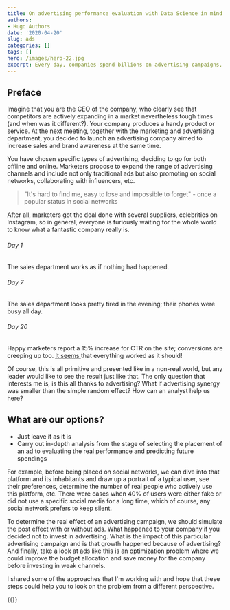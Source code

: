 ```yaml
---
title: On advertising performance evaluation with Data Science in mind
authors:
- Hugo Authors
date: '2020-04-20'
slug: ads
categories: []
tags: []
hero: /images/hero-22.jpg
excerpt: Every day, companies spend billions on advertising campaigns, while ordinary people trying to avoid this ads any possible way. We’ll reveal some ideas for evaluating effectiveness.
---
```



## Preface

Imagine that you are the CEO of the company, who clearly see that competitors are actively expanding in a market nevertheless tough times (and when was it different?). Your company produces a handy product or service. At the next meeting, together with the marketing and advertising department, you decided to launch an advertising company aimed to increase sales and brand awareness at the same time.

You have chosen specific types of advertising, deciding to go for both offline and online. Marketers propose to expand the range of advertising channels and include not only traditional ads but also promoting on social networks, collaborating with influencers, etc.

> "It's hard to find me, easy to lose and impossible to forget" - once a popular status in social networks

After all, marketers got the deal done with several suppliers, celebrities on Instagram, so in general, everyone is furiously waiting for the whole world to know what a fantastic company really is.

###### Day 1
The sales department works as if nothing had happened.

###### Day 7
The sales department looks pretty tired in the evening; their phones were busy all day.

###### Day 20
Happy marketers report a 15% increase for CTR on the site; conversions are creeping up too. <abbr title = "Keyword!"> It seems </abbr> that everything worked as it should!

Of course, this is all primitive and presented like in a non-real world, but any leader would like to see the result just like that. The only question that interests me is, is this all thanks to advertising? What if advertising synergy was smaller than the simple random effect? How can an analyst help us here?


## What are our options?

* Just leave it as it is 
* Carry out in-depth analysis from the stage of selecting the placement of an ad to evaluating the real performance and predicting future spendings

For example, before being placed on social networks, we can dive into that platform and its inhabitants and draw up a portrait of a typical user, see their preferences, determine the number of real people who actively use this platform, etc. There were cases when 40% of users were either fake or did not use a specific social media for a long time, which of course, any social network prefers to keep silent.

To determine the real effect of an advertising campaign, we should simulate the post effect with or without ads. What happened to your company if you decided not to invest in advertising. What is the impact of this particular advertising campaign and is that growth happened because of advertising? And finally, take a look at ads like this is an optimization problem where we could improve the budget allocation and save money for the company before investing in weak channels. 


I shared some of the approaches that I'm working with and hope that these steps could help you to look on the problem from a different perspective.


{{<subscribe email = "your@email.com">}}